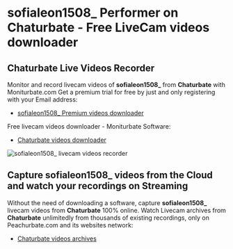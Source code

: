 # sofialeon1508_ Performer on Chaturbate - Free LiveCam videos downloader

## Chaturbate Live Videos Recorder

Monitor and record livecam videos of **sofialeon1508_** from **Chaturbate** with Moniturbate.com
Get a premium trial for free by just and only registering with your Email address:
* [sofialeon1508_ Premium videos downloader](https://moniturbate.com/request-demo-licence-key.html)

Free livecam videos downloader - Moniturbate Software:
* [Chaturbate videos downloader](https://moniturbate.com/moniturbate-download-software.html)

![sofialeon1508_ livecam videos recorder](https://peachurnet.com/templates/moniturbate-software.png)


## Capture sofialeon1508_ videos from the Cloud and watch your recordings on Streaming

Without the need of downloading a software, capture **sofialeon1508_** livecam videos from **Chaturbate** 100% online.
Watch Livecam archives from **Chaturbate** unlimitedly from thousands of existing recordings, only on Peachurbate.com and its websites network:
* [Chaturbate videos archives](https://peachurnet.com/)